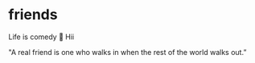 # friends
Life is comedy 🤣 
Hii

"A real friend is one who walks in when the rest of the world walks out.”
